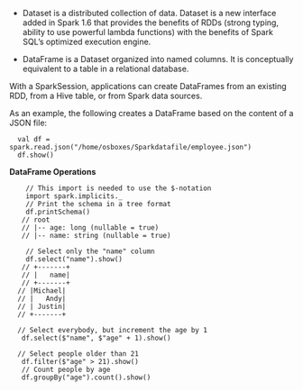 * Dataset is a distributed collection of data. Dataset is a new interface added in Spark 1.6 that provides the benefits of RDDs (strong typing, ability to use powerful lambda functions) with the benefits of Spark SQL’s optimized execution engine.

* DataFrame is a Dataset organized into named columns. It is conceptually equivalent to a table in a relational database.

With a SparkSession, applications can create DataFrames from an existing RDD, from a Hive table, or from Spark data sources.

As an example, the following creates a DataFrame based on the content of a JSON file:

      val df = spark.read.json("/home/osboxes/Sparkdatafile/employee.json")
      df.show()


**DataFrame Operations**

        // This import is needed to use the $-notation
        import spark.implicits._
        // Print the schema in a tree format
        df.printSchema()
       // root
       // |-- age: long (nullable = true)
       // |-- name: string (nullable = true)

        // Select only the "name" column
        df.select("name").show()
       // +-------+
       // |   name|
       // +-------+
      // |Michael|
      // |   Andy|
      // | Justin|
      // +-------+

      // Select everybody, but increment the age by 1
       df.select($"name", $"age" + 1).show()

      // Select people older than 21
       df.filter($"age" > 21).show()
       // Count people by age
       df.groupBy("age").count().show()
